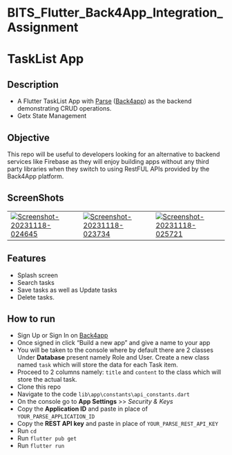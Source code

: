 # BITS_Flutter_Back4App_Integration_Assignment

# TaskList App

## Description
* A Flutter TaskList App with [Parse](https://parseplatform.org/) ([Back4app](https://back4app.com)) as the backend demonstrating CRUD operations.
* Getx State Management
 
## Objective
 This repo will be useful to developers looking for an alternative to backend services like Firebase as they will enjoy building apps without any third party libraries when they switch to using RestFUL APIs provided by the Back4App platform.

## ScreenShots
<table>
    <tr>
        <td><a href="https://ibb.co/DDgj2K1"><img src="https://i.ibb.co/d0JHYKf/Screenshot-20231118-024645.png" alt="Screenshot-20231118-024645" border="0"></a></td>
        <td><a href="https://ibb.co/gWcbVBD"><img src="https://i.ibb.co/R6JGyVC/Screenshot-20231118-023734.png" alt="Screenshot-20231118-023734" border="0"></a></td>
        <td><a href="https://ibb.co/sRGy9Ck"><img src="https://i.ibb.co/W5wgv0q/Screenshot-20231118-025721.png" alt="Screenshot-20231118-025721" border="0"></a></td>
    </tr>
</table>

## Features
* Splash screen
* Search tasks
* Save tasks as well as Update tasks
* Delete tasks.

## How to run
* Sign Up or Sign In on [Back4app](https://back4app.com)
* Once signed in click “Build a new app” and give a name to your app
* You will be taken to the console where by default there are 2 classes Under **Database** present namely Role and User. Create a new class named `task` which will store the data for each Task item.
* Proceed to 2 columns namely: `title` and `content` to the class which will store the actual task.
* Clone this repo
* Navigate to the code `lib\app\constants\api_constants.dart`
* On the console go to **App Settings** >> *Security & Keys*
* Copy the **Application ID** and paste in place of `YOUR_PARSE_APPLICATION_ID`
* Copy the **REST API key** and paste in place of `YOUR_PARSE_REST_API_KEY`
* Run `cd`
* Run `flutter pub get`
* Run `flutter run`
